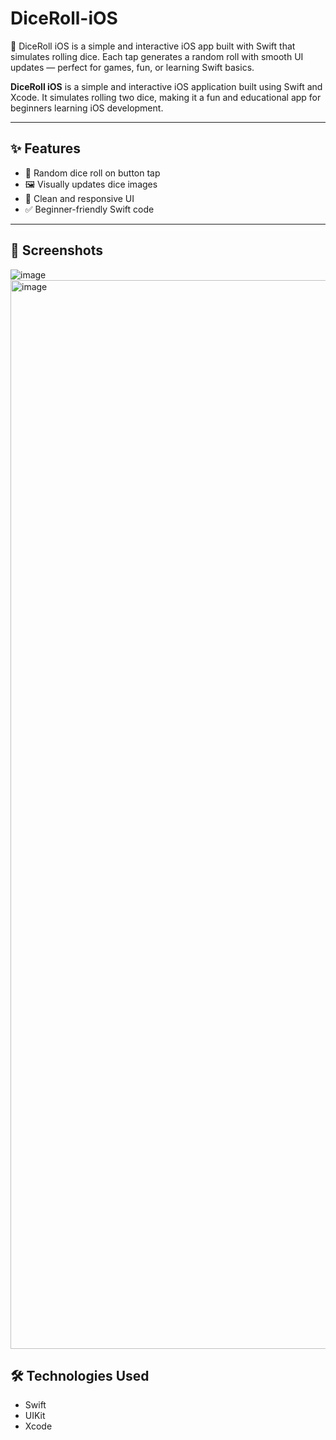 # DiceRoll-iOS
🎲 DiceRoll iOS is a simple and interactive iOS app built with Swift that simulates rolling dice. Each tap generates a random roll with smooth UI updates — perfect for games, fun, or learning Swift basics.

**DiceRoll iOS** is a simple and interactive iOS application built using Swift and Xcode. It simulates rolling two dice, making it a fun and educational app for beginners learning iOS development.

---

## ✨ Features

- 🎲 Random dice roll on button tap
- 🖼️ Visually updates dice images
- 📱 Clean and responsive UI
- ✅ Beginner-friendly Swift code

---

## 📸 Screenshots

![image](https://github.com/user-attachments/assets/08bf387b-2154-4228-bc6b-0f8eb90b061c)
<img width="1710" alt="image" src="https://github.com/user-attachments/assets/13ac6d8e-7961-485e-9d1c-05e06e49366e" />

## 🛠️ Technologies Used

- Swift
- UIKit
- Xcode
